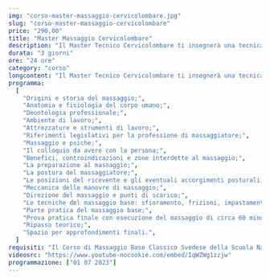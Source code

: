 ```yaml
---
img: "corso-master-massaggio-cervicolombare.jpg"
slug: "corso-master-massaggio-cervicolombare"
price: "290,00"
title: "Master Massaggio Cervicolombare"
description: "Il Master Tecnico Cervicolombare ti insegnerà una tecnica di massaggio che si concentra sulla zona cervicale e lombare, che sono spesso soggette a tensioni, contratture, dolori e infiammazioni. Il massaggio tecnico cervicolombare è una tecnica che combina diverse manovre, come frizioni, pressioni, mobilizzazioni, stiramenti, rotazioni, che vengono applicate con le mani e le dita del massaggiatore. Il massaggio tecnico cervicolombare ha lo scopo di rilassare, decontrarre, allungare e tonificare i muscoli e i tendini che circondano il rachide cervicale e lombare, migliorare il movimento vertebrale, stimolare la circolazione sanguigna e linfatica, ridurre il dolore e l’infiammazione, prevenire e curare le problematiche cervicali e lombari. Nel master imparerai la teoria e la pratica del massaggio tecnico cervicolombare, studierai l’anatomia e la fisiologia della zona cervicale e lombare, approfondirai le tecniche di massaggio per le diverse problematiche cervicali e lombari. Il master ti renderà in grado di praticare un massaggio tecnico cervicolombare efficace e sicuro."
durata: "3 giorni"
ore: "24 ore"
category: "corso"
longcontent: "Il Master Tecnico Cervicolombare ti insegnerà una tecnica di massaggio che si concentra sulla zona cervicale e lombare, che sono spesso soggette a tensioni, contratture, dolori e infiammazioni. Il massaggio tecnico cervicolombare è una tecnica che combina diverse manovre, come frizioni, pressioni, mobilizzazioni, stiramenti, rotazioni, che vengono applicate con le mani e le dita del massaggiatore. Il massaggio tecnico cervicolombare ha lo scopo di rilassare, decontrarre, allungare e tonificare i muscoli e i tendini che circondano il rachide cervicale e lombare, migliorare il movimento vertebrale, stimolare la circolazione sanguigna e linfatica, ridurre il dolore e l’infiammazione, prevenire e curare le problematiche cervicali e lombari. Nel master imparerai la teoria e la pratica del massaggio tecnico cervicolombare, studierai l’anatomia e la fisiologia della zona cervicale e lombare, approfondirai le tecniche di massaggio per le diverse problematiche cervicali e lombari. Il master ti renderà in grado di praticare un massaggio tecnico cervicolombare efficace e sicuro."
programma:
  [
    "Origini e storia del massaggio;",
    "Anatomia e fisiologia del corpo umano;",
    "Deontologia professionale;",
    "Ambiente di lavoro;",
    "Attrezzature e strumenti di lavoro;",
    "Riferimenti legislativi per la professione di massaggiatore;",
    "Massaggio e psiche;",
    "Il colloquio da avere con la persona;",
    "Benefici, controindicazioni e zone interdette al massaggio;",
    "La preparazione al massaggio;",
    "La postura del massaggiatore;",
    "Le posizioni del ricevente e gli eventuali accorgimenti posturali;",
    "Meccanica delle manovre di massaggio;",
    "Direzione del massaggio e punti di scarico;",
    "Le tecniche del massaggio base: sfioramento, frizioni, impastamenti, vibrazioni e percussioni in tutte le loro varianti e manovre;",
    "Parte pratica del massaggio base;",
    "Prova pratica finale con esecuzione del massaggio di circa 60 minuti;",
    "Ripasso teorico;",
    "Spazio per approfondimenti finali.",
  ]
requisiti: "Il Corso di Massaggio Base Classico Svedese della Scuola Nazionale di Massaggio Tao® è il corso per eccellenza più completo tra tutti. Esso è aperto e rivolto a chiunque, quindi non è necessario avere un'esperienza di base precedente. Il Massaggio Base Classico Svedese è particolarmente consigliato a chi non ha esperienza nelle tecniche di massaggio occidentali quali Sfioramenti, Frizioni, Impastamenti, Vibrazioni e Percussioni in tutte le loro varianti."
videosrc: "https://www.youtube-nocookie.com/embed/IqWZWg1zzjw"
programmazione: ["01 07 2023"]
---
```

